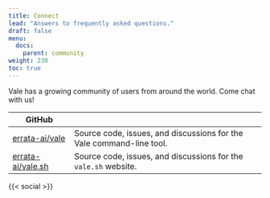 ```yaml
---
title: Connect
lead: "Answers to frequently asked questions."
draft: false
menu:
  docs:
    parent: community
weight: 230
toc: true
---
```


Vale has a growing community of users from around the world. Come chat with us!

| GitHub                     |                                                                      |
| ---------------------------| -------------------------------------------------------------------- |
| [errata-ai/vale][1]        | Source code, issues, and discussions for the Vale command-line tool. |
| [errata-ai/vale.sh][3]     | Source code, issues, and discussions for the `vale.sh` website.       |

{{< social >}}

[1]: https://github.com/errata-ai/vale
[3]: https://github.com/errata-ai/vale.sh
